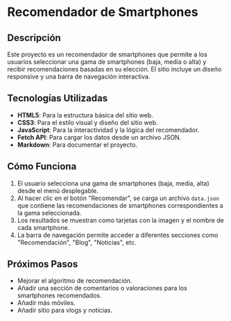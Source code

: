 # Recomendador de Smartphones

## Descripción

Este proyecto es un recomendador de smartphones que permite a los usuarios seleccionar una gama de smartphones (baja, media o alta) y recibir recomendaciones basadas en su elección. El sitio incluye un diseño responsive y una barra de navegación interactiva.


## Tecnologías Utilizadas

- **HTML5**: Para la estructura básica del sitio web.
- **CSS3**: Para el estilo visual y diseño del sitio web.
- **JavaScript**: Para la interactividad y la lógica del recomendador.
- **Fetch API**: Para cargar los datos desde un archivo JSON.
- **Markdown**: Para documentar el proyecto.


## Cómo Funciona

1. El usuario selecciona una gama de smartphones (baja, media, alta) desde el menú desplegable.
2. Al hacer clic en el botón "Recomendar", se carga un archivo `data.json` que contiene las recomendaciones de smartphones correspondientes a la gama seleccionada.
3. Los resultados se muestran como tarjetas con la imagen y el nombre de cada smartphone.
4. La barra de navegación permite acceder a diferentes secciones como "Recomendación", "Blog", "Noticias", etc.


## Próximos Pasos

- Mejorar el algoritmo de recomendación.
- Añadir una sección de comentarios o valoraciones para los smartphones recomendados.
- Añadir más móviles.
- Añadir sitio para vlogs y noticias.
